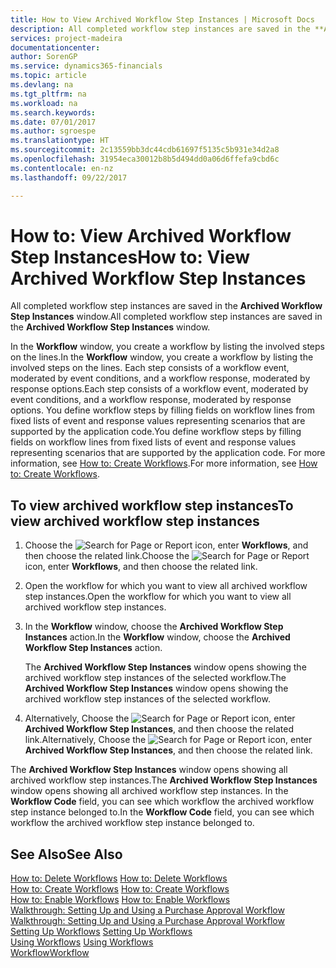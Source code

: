 ```yaml
---
title: How to View Archived Workflow Step Instances | Microsoft Docs
description: All completed workflow step instances are saved in the **Archived Workflow Step Instances** window.
services: project-madeira
documentationcenter: 
author: SorenGP
ms.service: dynamics365-financials
ms.topic: article
ms.devlang: na
ms.tgt_pltfrm: na
ms.workload: na
ms.search.keywords: 
ms.date: 07/01/2017
ms.author: sgroespe
ms.translationtype: HT
ms.sourcegitcommit: 2c13559bb3dc44cdb61697f5135c5b931e34d2a8
ms.openlocfilehash: 31954eca30012b8b5d494dd0a06d6ffefa9cbd6c
ms.contentlocale: en-nz
ms.lasthandoff: 09/22/2017

---
```

# <a name="how-to-view-archived-workflow-step-instances"></a><span data-ttu-id="4f608-103">How to: View Archived Workflow Step Instances</span><span class="sxs-lookup"><span data-stu-id="4f608-103">How to: View Archived Workflow Step Instances</span></span>
<span data-ttu-id="4f608-104">All completed workflow step instances are saved in the **Archived Workflow Step Instances** window.</span><span class="sxs-lookup"><span data-stu-id="4f608-104">All completed workflow step instances are saved in the **Archived Workflow Step Instances** window.</span></span>  

 <span data-ttu-id="4f608-105">In the **Workflow** window, you create a workflow by listing the involved steps on the lines.</span><span class="sxs-lookup"><span data-stu-id="4f608-105">In the **Workflow** window, you create a workflow by listing the involved steps on the lines.</span></span> <span data-ttu-id="4f608-106">Each step consists of a workflow event, moderated by event conditions, and a workflow response, moderated by response options.</span><span class="sxs-lookup"><span data-stu-id="4f608-106">Each step consists of a workflow event, moderated by event conditions, and a workflow response, moderated by response options.</span></span> <span data-ttu-id="4f608-107">You define workflow steps by filling fields on workflow lines from fixed lists of event and response values representing scenarios that are supported by the application code.</span><span class="sxs-lookup"><span data-stu-id="4f608-107">You define workflow steps by filling fields on workflow lines from fixed lists of event and response values representing scenarios that are supported by the application code.</span></span> <span data-ttu-id="4f608-108">For more information, see [How to: Create Workflows](across-how-to-create-workflows.md).</span><span class="sxs-lookup"><span data-stu-id="4f608-108">For more information, see [How to: Create Workflows](across-how-to-create-workflows.md).</span></span>  

## <a name="to-view-archived-workflow-step-instances"></a><span data-ttu-id="4f608-109">To view archived workflow step instances</span><span class="sxs-lookup"><span data-stu-id="4f608-109">To view archived workflow step instances</span></span>  
1.  <span data-ttu-id="4f608-110">Choose the ![Search for Page or Report](media/ui-search/search_small.png "Search for Page or Report icon") icon, enter **Workflows**, and then choose the related link.</span><span class="sxs-lookup"><span data-stu-id="4f608-110">Choose the ![Search for Page or Report](media/ui-search/search_small.png "Search for Page or Report icon") icon, enter **Workflows**, and then choose the related link.</span></span>  
2.  <span data-ttu-id="4f608-111">Open the workflow for which you want to view all archived workflow step instances.</span><span class="sxs-lookup"><span data-stu-id="4f608-111">Open the workflow for which you want to view all archived workflow step instances.</span></span>  
3.  <span data-ttu-id="4f608-112">In the **Workflow** window, choose the **Archived Workflow Step Instances** action.</span><span class="sxs-lookup"><span data-stu-id="4f608-112">In the **Workflow** window, choose the **Archived Workflow Step Instances** action.</span></span>  

    <span data-ttu-id="4f608-113">The **Archived Workflow Step Instances** window opens showing the archived workflow step instances of the selected workflow.</span><span class="sxs-lookup"><span data-stu-id="4f608-113">The **Archived Workflow Step Instances** window opens showing the archived workflow step instances of the selected workflow.</span></span>  
4.  <span data-ttu-id="4f608-114">Alternatively, Choose the ![Search for Page or Report](media/ui-search/search_small.png "Search for Page or Report icon") icon, enter **Archived Workflow Step Instances**, and then choose the related link.</span><span class="sxs-lookup"><span data-stu-id="4f608-114">Alternatively, Choose the ![Search for Page or Report](media/ui-search/search_small.png "Search for Page or Report icon") icon, enter **Archived Workflow Step Instances**, and then choose the related link.</span></span>  

<span data-ttu-id="4f608-115">The **Archived Workflow Step Instances** window opens showing all archived workflow step instances.</span><span class="sxs-lookup"><span data-stu-id="4f608-115">The **Archived Workflow Step Instances** window opens showing all archived workflow step instances.</span></span> <span data-ttu-id="4f608-116">In the **Workflow Code** field, you can see which workflow the archived workflow step instance belonged to.</span><span class="sxs-lookup"><span data-stu-id="4f608-116">In the **Workflow Code** field, you can see which workflow the archived workflow step instance belonged to.</span></span>  

## <a name="see-also"></a><span data-ttu-id="4f608-117">See Also</span><span class="sxs-lookup"><span data-stu-id="4f608-117">See Also</span></span>  
 <span data-ttu-id="4f608-118">[How to: Delete Workflows](across-how-to-delete-workflows.md) </span><span class="sxs-lookup"><span data-stu-id="4f608-118">[How to: Delete Workflows](across-how-to-delete-workflows.md) </span></span>  
 <span data-ttu-id="4f608-119">[How to: Create Workflows](across-how-to-create-workflows.md) </span><span class="sxs-lookup"><span data-stu-id="4f608-119">[How to: Create Workflows](across-how-to-create-workflows.md) </span></span>  
 <span data-ttu-id="4f608-120">[How to: Enable Workflows](across-how-to-enable-workflows.md) </span><span class="sxs-lookup"><span data-stu-id="4f608-120">[How to: Enable Workflows](across-how-to-enable-workflows.md) </span></span>  
 <span data-ttu-id="4f608-121">[Walkthrough: Setting Up and Using a Purchase Approval Workflow](walkthrough-setting-up-and-using-a-purchase-approval-workflow.md) </span><span class="sxs-lookup"><span data-stu-id="4f608-121">[Walkthrough: Setting Up and Using a Purchase Approval Workflow](walkthrough-setting-up-and-using-a-purchase-approval-workflow.md) </span></span>  
 <span data-ttu-id="4f608-122">[Setting Up Workflows](across-set-up-workflows.md) </span><span class="sxs-lookup"><span data-stu-id="4f608-122">[Setting Up Workflows](across-set-up-workflows.md) </span></span>  
 <span data-ttu-id="4f608-123">[Using Workflows](across-use-workflows.md) </span><span class="sxs-lookup"><span data-stu-id="4f608-123">[Using Workflows](across-use-workflows.md) </span></span>  
 [<span data-ttu-id="4f608-124">Workflow</span><span class="sxs-lookup"><span data-stu-id="4f608-124">Workflow</span></span>](across-workflow.md)

